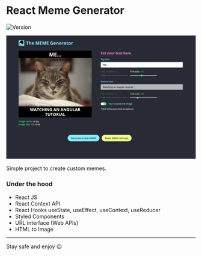 # React Meme Generator

![Version](https://img.shields.io/badge/version-1.0.5-success)

![App Screen](./src/assets/app-screen.png)

Simple project to create custom memes. 

### Under the hood

- React JS
- React Context API
- React Hooks useState, useEffect, useContext, useReducer
- Styled Components
- URL interface (Web APIs)
- HTML to Image

---

Stay safe and enjoy 😉
